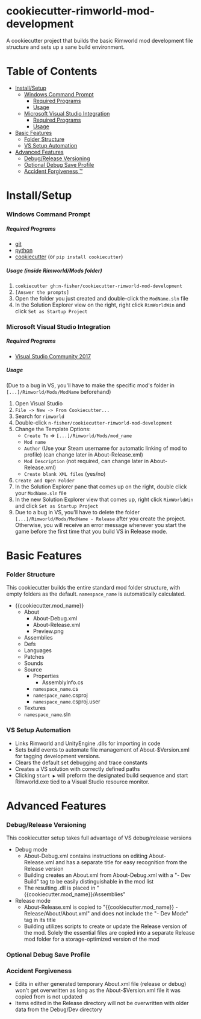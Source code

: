 # cookiecutter-rimworld-mod-development
A cookiecutter project that builds the basic Rimworld mod development file structure and sets up a sane build environment.

# Table of Contents  
- [Install/Setup](#installsetup) 
  - [Windows Command Prompt](#windows-command-prompt)  
    - [Required Programs](#required-programs)  
    - [Usage](#usage-inside-rimworldmods-folder)  
  - [Microsoft Visual Studio Integration](#microsoft-visual-studio-integration)  
    - [Required Programs](#required-programs-1)  
    - [Usage](#usage)  
- [Basic Features](#basic-features) 
  - [Folder Structure](#folder-structure)  
  - [VS Setup Automation](#vs-setup-automation)  
- [Advanced Features](#advanced-features) 
  - [Debug/Release Versioning](#debugrelease-versioning)  
  - [Optional Debug Save Profile](#optional-debug-save-profile)  
  - [Accident Forgiveness :tm:](#accident-forgiveness)  


# Install/Setup
### Windows Command Prompt
##### Required Programs
- [git](https://git-scm.com/downloads)
- [python](https://www.python.org/downloads/)
- [cookiecutter](https://github.com/audreyr/cookiecutter) (or `pip install cookiecutter`)

##### Usage (inside Rimworld/Mods folder)
1. `cookiecutter gh:n-fisher/cookiecutter-rimworld-mod-development`
2. `[Answer the prompts]`
3. Open the folder you just created and double-click the `ModName.sln` file
4. In the Solution Explorer view on the right, right click `RimWorldWin` and click `Set as Startup Project`
    
### Microsoft Visual Studio Integration
##### Required Programs

- [Visual Studio Community 2017](https://www.visualstudio.com/downloads/)
##### Usage
(Due to a bug in VS, you'll have to make the specific mod's folder in `[...]/Rimworld/Mods/ModName` beforehand)
1. Open Visual Studio
2. `File -> New -> From Cookiecutter...`
3. Search for `rimworld`
4. Double-click `n-fisher/cookiecutter-rimworld-mod-development`
5. Change the Template Options:
   - `Create To` => `[...]/Rimworld/Mods/mod_name`
   - `Mod name`
   - `Author` (Use your Steam username for automatic linking of mod to profile) (can change later in About-Release.xml)
   - `Mod Description` (not required, can change later in About-Release.xml)
   - `Create blank XML files` (yes/no)
6. `Create and Open Folder`
7. In the Solution Explorer pane that comes up on the right, double click your `ModName.sln` file
8. In the new Solution Explorer view that comes up, right click `RimWorldWin` and click `Set as Startup Project`
9. Due to a bug in VS, you'll have to delete the folder `[...]/Rimworld/Mods/ModName - Release` after you create the project. Otherwise, you will receive an error message whenever you start the game before the first time that you build VS in Release mode.


# Basic Features
### Folder Structure
This cookiecutter builds the entire standard mod folder structure, with empty folders as the default. `namespace_name` is automatically calculated.
- {{cookiecutter.mod_name}}
  - About
    - About-Debug.xml
    - About-Release.xml
    - Preview.png
  - Assemblies
  - Defs
  - Languages
  - Patches
  - Sounds
  - Source
    - Properties
      - AssemblyInfo.cs
    - `namespace_name`.cs
    - `namespace_name`.csproj
    - `namespace_name`.csproj.user
  - Textures
  - `namespace_name`.sln

### VS Setup Automation
- Links Rimworld and UnityEngine .dlls for importing in code
- Sets build events to automate file management of About-$Version.xml for tagging development versions.
- Clears the default set debugging and trace constants
- Creates a VS solution with correctly defined paths
- Clicking `Start ▶️` will preform the designated build sequence and start Rimworld.exe tied to a Visual Studio resource monitor.

# Advanced Features
### Debug/Release Versioning
This cookiecutter setup takes full advantage of VS debug/release versions
- Debug mode
  - About-Debug.xml contains instructions on editing About-Release.xml and has a separate title for easy recognition from the Release version 
  - Building creates an About.xml from About-Debug.xml with a "- Dev Build" tag to be easily distinguishable in the mod list
  - The resulting .dll is placed in "{{cookiecutter.mod_name}}/Assemblies"
- Release mode
  - About-Release.xml is copied to "{{cookiecutter.mod_name}} - Release/About/About.xml" and does not include the "- Dev Mode" tag in its title
  - Building utilizes scripts to create or update the Release version of the mod. Solely the essential files are copied into a separate Release mod folder for a storage-optimized version of the mod
  
### Optional Debug Save Profile
<Temporarily removed>
  
### Accident Forgiveness
- Edits in either generated temporary About.xml file (release or debug) won't get overwritten as long as the About-$Version.xml file it was copied from is not updated
- Items edited in the Release directory will not be overwritten with older data from the Debug/Dev directory
